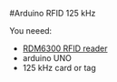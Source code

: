 
#Arduino RFID 125 kHz

You neeed:
- <a href='https://www.google.cz/search?q=RDM6300+RFID+reader&oq=RDM6300+RFID+reader'>RDM6300 RFID reader</a>
- arduino UNO
- 125 kHz card or tag

